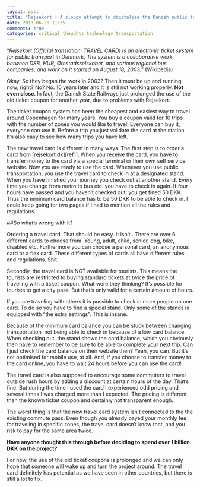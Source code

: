 ```yaml
---
layout: post
title: "Rejsekort - A sloppy attempt to digitalise the Danish public transportation"
date: 2013-06-20 11:35
comments: true
categories: critical thoughts technology transportation
---
```


“*Rejsekort (Official translation: TRAVEL CARD) is an electronic ticket system for public transport in Denmark. The system is a collaborative work between DSB, HUR, Ørestadsselskabet, and various regional bus companies, and work on it started on August 18, 2003.*”
(Wikipedia)

Okay. So they began the work in 2003? Then it must be up and running now, right? No? No. 10 years later and it is still not working properly. **Not even close**. In fact, the Danish State Railways just prolonged the use of the old ticket coupon for another year, due to problems with Rejsekort. 

<!-- more -->

The ticket coupon system has been the cheapest and easiest way to travel around Copenhagen for many years. You buy a coupon valid for 10 trips with the number of zones you would like to travel. Everyone can buy it, everyone can use it. Before a trip you just validate the card at the station. It’s also easy to see how many trips you have left. 

The new travel card is different in many ways. The first step is to order a card from [rejsekort.dk][ref1]. When you receive the card, you have to transfer money to the card via a special terminal or their own self service website. Now you are ready to use the card. 
Whenever you use public transportation, you use the travel card to check in at a designated stand. When you have finished your journey you check out at another stand. Every time you change from metro to bus etc. you have to check in again. If four hours have passed and you haven’t checked out, you get fined 50 DKK. Thus the minimum card balance has to be 50 DKK to be able to check in. 
I could keep going for two pages if I had to mention all the rules and regulations. 

##So what’s wrong with it? 

Ordering a travel card. That should be easy. It isn’t.. There are over 6 different cards to choose from. Young, adult, child, senior, dog, bike, disabled etc. Furthermore you can choose a personal card, an anonymous card or a flex card. These different types of cards all have different rules and regulations. Shit. 

Secondly, the travel card is NOT available for tourists. This means the tourists are restricted to buying standard tickets at twice the price of traveling with a ticket coupon. What were they thinking? It’s possible for tourists to get a city pass. But that’s only valid for a certain amount of hours. 

If you are traveling with others it is possible to check in more people on one card. To do so you have to find a special stand. Only some of the stands is equipped with “the extra settings”. This is insane. 

Because of the minimum card balance you can be stuck between changing transportation, not being able to check in because of a low card balance. When checking out, the stand shows the card balance, which you obviously then have to remember to be sure to be able to complete your next trip. Can I just check the card balance on their website then? Yeah, you can. But it’s not optimised for mobile use, at all. And, if you choose to transfer money to the card online, you have to wait 24 hours before you can use the card! 

The travel card is also supposed to encourage some commuters to travel outside rush hours by adding a discount at certain hours of the day. That’s fine. But during the time I used the card I experienced odd pricing and several times I was charged more than I expected. The pricing is different than the known ticket coupon and certainly not transparent enough. 

The worst thing is that the new travel card system isn’t connected to the the existing commute pass. Even though you already payed your monthly fee for traveling in specific zones, the travel card doesn’t know that, and you risk to pay for the same area twice. 

**Have anyone thought this through before deciding to spend over 1 billion DKK on the project?**

For now, the use of the old ticket coupons is prolonged and we can only hope that someone will wake up and turn the project around. The travel card definitely has potential as we have seen in other countries, but there is still a lot to fix.    



